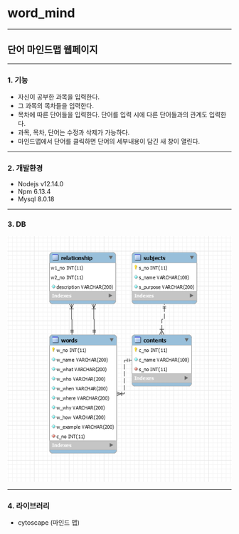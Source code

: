 # word_mind
* * *
## 단어 마인드맵 웹페이지
* * *
### 1. 기능 
 + 자신이 공부한 과목을 입력한다.
 + 그 과목의 목차들을 입력한다.
 + 목차에 따른 단어들을 입력한다. 단어를 입력 시에 다른 단어들과의 관계도 입력한다.
 + 과목, 목차, 단어는 수정과 삭제가 가능하다.
 + 마인드맵에서 단어를 클릭하면 단어의 세부내용이 담긴 새 창이 열린다.
 * * *
### 2. 개발환경
 + Nodejs v12.14.0
 + Npm 6.13.4
 + Mysql 8.0.18 
* * *
### 3. DB
 ![DB](./DB.PNG)
 * * *
### 4. 라이브러리
 + cytoscape (마인드 맵)

